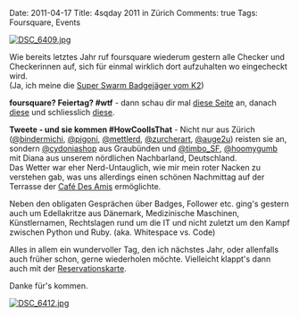 Date: 2011-04-17
Title: 4sqday 2011 in Zürich
Comments: true
Tags: Foursquare, Events

<p><a title="DSC_6409.jpg by Philipp K&uuml;ng, on Flickr" href="https://www.flickr.com/photos/agentcmos/5627926784/"><img src="https://farm6.static.flickr.com/5061/5627926784_82eed0c6bd_b.jpg" alt="DSC_6409.jpg" /></a></p>
<p>Wie bereits letztes Jahr ruf foursquare wiederum gestern alle Checker und Checkerinnen auf, sich f&uuml;r einmal wirklich dort aufzuhalten wo eingecheckt wird.<br />(Ja, ich meine die <a href="https://digitalaffairs.at/2010/09/08/veranstaltungstipp-der-woche-k2-besteigung-samt-swarm-badge/">Super Swarm Badgej&auml;ger vom K2</a>)</p>
<p><strong>foursquare? Feiertag? #wtf</strong> - dann schau dir mal <a href="https://de.wikipedia.org/wiki/Foursquare">diese Seite</a> an, danach <a href="https://4sqday.com">diese</a>&nbsp;und schliesslich <a href="https://www.foursquareblog.ch/new-yorks-burgermeister-bloomberg-erklart-den-16-april-offiziell-zum-foursquare-day/">diese</a>.</p>
<p><strong>Tweete - und sie kommen #HowCoolIsThat</strong> -&nbsp;Nicht nur aus Z&uuml;rich (<a href="https://twitter.com/bindermichi">@bindermichi</a>, <a href="https://twitter.com/pigoni">@pigoni</a>, <a href="https://twitter.com/mettlerd">@mettlerd</a>, <a href="https://twitter.com/zurcherart">@zurcherart</a>, <a href="https://twitter.com/auge2u">@auge2u</a>) reisten sie an, sondern <a href="https://twitter.com/cydoniashop">@cydoniashop</a> aus Graub&uuml;nden und <a href="https://twitter.com/timbo_SF">@timbo_SF</a>, <a href="https://twitter.com/hoomygumb">@hoomygumb</a> mit Diana aus unserem n&ouml;rdlichen Nachbarland, Deutschland.<br />Das Wetter war eher Nerd-Untauglich, wie mir mein roter Nacken zu verstehen gab, was uns allerdings einen sch&ouml;nen Nachmittag auf der Terrasse der <a href="https://foursquare.com/venue/18994574">Caf&eacute; Des Amis</a> erm&ouml;glichte.</p>
<p>Neben den obligaten Gespr&auml;chen &uuml;ber Badges, Follower etc. ging's gestern auch um Edellakritze aus D&auml;nemark, Medizinische Maschinen, K&uuml;nstlernamen, Rechtslagen rund um die IT und nicht zuletzt um den Kampf zwischen Python und Ruby. (aka. Whitespace vs. Code)</p>
<p>Alles in allem ein wundervoller Tag, den ich n&auml;chstes Jahr, oder allenfalls auch fr&uuml;her schon, gerne wiederholen m&ouml;chte. Vielleicht klappt's dann auch mit der <a href="https://twitpic.com/4li0ia">Reservationskarte</a>.</p>
<p>Danke f&uuml;r's kommen.</p>
<p><a title="DSC_6412.jpg by Philipp K&uuml;ng, on Flickr" href="https://www.flickr.com/photos/agentcmos/5627346681/"><img src="https://farm6.static.flickr.com/5268/5627346681_e01334dcf3_b.jpg" alt="DSC_6412.jpg" /></a></p>
